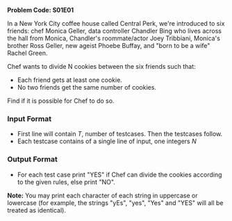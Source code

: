 **Problem Code: S01E01**

In a New York City coffee house called Central Perk, we're introduced to six friends: chef Monica Geller, data controller Chandler Bing who lives across the hall from Monica, Chandler's roommate/actor Joey Tribbiani, Monica's brother Ross Geller, new ageist Phoebe Buffay, and "born to be a wife" Rachel Green.

Chef wants to divide N cookies between the six friends such that:
- Each friend gets at least one cookie.
- No two friends get the same number of cookies.  

Find if it is possible for Chef to do so.

### Input Format
- First line will contain *T*, number of testcases. Then the testcases follow.
- Each testcase contains of a single line of input, one integers *N*

### Output Format
- For each test case print "YES" if Chef can divide the cookies according to the given rules, else print "NO".

**Note:** You may print each character of each string in uppercase or lowercase (for example, the strings "yEs", "yes", "Yes" and "YES" will all be treated as identical).
